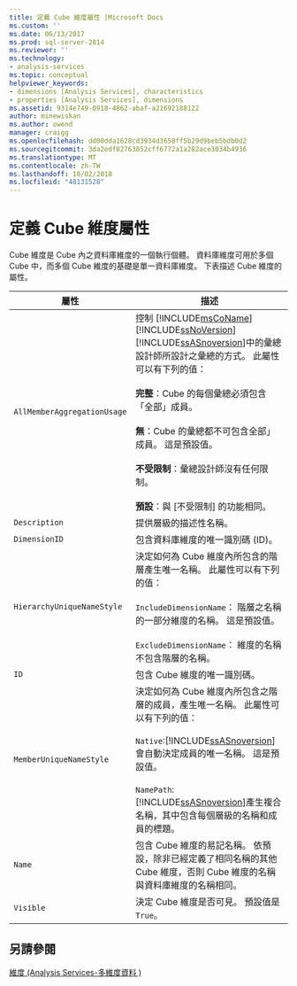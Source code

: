```yaml
---
title: 定義 Cube 維度屬性 |Microsoft Docs
ms.custom: ''
ms.date: 06/13/2017
ms.prod: sql-server-2014
ms.reviewer: ''
ms.technology:
- analysis-services
ms.topic: conceptual
helpviewer_keywords:
- dimensions [Analysis Services], characteristics
- properties [Analysis Services], dimensions
ms.assetid: 9314e749-0918-4862-abaf-a21692188122
author: minewiskan
ms.author: owend
manager: craigg
ms.openlocfilehash: dd00dda1628cd3934d3658ff5b29d9beb5bdb0d2
ms.sourcegitcommit: 3da2edf82763852cff6772a1a282ace3034b4936
ms.translationtype: MT
ms.contentlocale: zh-TW
ms.lasthandoff: 10/02/2018
ms.locfileid: "48131528"
---
```

# <a name="define-cube-dimension-properties"></a>定義 Cube 維度屬性
  Cube 維度是 Cube 內之資料庫維度的一個執行個體。 資料庫維度可用於多個 Cube 中，而多個 Cube 維度的基礎是單一資料庫維度。 下表描述 Cube 維度的屬性。  
  
|屬性|描述|  
|--------------|-----------------|  
|`AllMemberAggregationUsage`|控制 [!INCLUDE[msCoName](../../includes/msconame-md.md)] [!INCLUDE[ssNoVersion](../../includes/ssnoversion-md.md)] [!INCLUDE[ssASnoversion](../../includes/ssasnoversion-md.md)]中的彙總設計師所設計之彙總的方式。 此屬性可以有下列的值：<br /><br /> **完整**：Cube 的每個彙總必須包含「全部」成員。<br /><br /> **無**：Cube 的彙總都不可包含全部」成員。 這是預設值。<br /><br /> **不受限制**：彙總設計師沒有任何限制。<br /><br /> **預設**：與 [不受限制] 的功能相同。|  
|`Description`|提供層級的描述性名稱。|  
|`DimensionID`|包含資料庫維度的唯一識別碼 (ID)。|  
|`HierarchyUniqueNameStyle`|決定如何為 Cube 維度內所包含的階層產生唯一名稱。 此屬性可以有下列的值：<br /><br /> `IncludeDimensionName`： 階層之名稱的一部分維度的名稱。 這是預設值。<br /><br /> `ExcludeDimensionName`： 維度的名稱不包含階層的名稱。|  
|`ID`|包含 Cube 維度的唯一識別碼。|  
|`MemberUniqueNameStyle`|決定如何為 Cube 維度內所包含之階層的成員，產生唯一名稱。 此屬性可以有下列的值：<br /><br /> `Native`:[!INCLUDE[ssASnoversion](../../includes/ssasnoversion-md.md)]會自動決定成員的唯一名稱。 這是預設值。<br /><br /> `NamePath`:[!INCLUDE[ssASnoversion](../../includes/ssasnoversion-md.md)]產生複合名稱，其中包含每個層級的名稱和成員的標題。|  
|`Name`|包含 Cube 維度的易記名稱。 依預設，除非已經定義了相同名稱的其他 Cube 維度，否則 Cube 維度的名稱與資料庫維度的名稱相同。|  
|`Visible`|決定 Cube 維度是否可見。 預設值是 `True`。|  
  
## <a name="see-also"></a>另請參閱  
 [維度 &#40;Analysis Services-多維度資料 &#41;](../multidimensional-models-olap-logical-dimension-objects/dimensions-analysis-services-multidimensional-data.md)  
  
  
